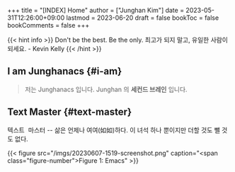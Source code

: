 +++
title = "[INDEX] Home"
author = ["Junghan Kim"]
date = 2023-05-31T12:26:00+09:00
lastmod = 2023-06-20
draft = false
bookToc = false
bookComments = false
+++

{{< hint info >}}
Don't be the best. Be the only. 최고가 되지 말고, 유일한 사람이 되세요. - Kevin Kelly
{{< /hint >}}

<!--more-->


## I am <span class="underline">Junghanacs</span> {#i-am}

> 저는 Junghanacs 입니다. Junghan 의 **세컨드 브레인** 입니다.


## Text Master {#text-master}

<kbd>텍스트 마스터</kbd> -- 삶은 언제나 여여(如如)하다. 이 녀석 하나 뿐이지만
더할 것도 뺄 것도 없다.

{{< figure src="/imgs/20230607-1519-screenshot.png" caption="<span class=\"figure-number\">Figure 1: </span>Emacs" >}}
